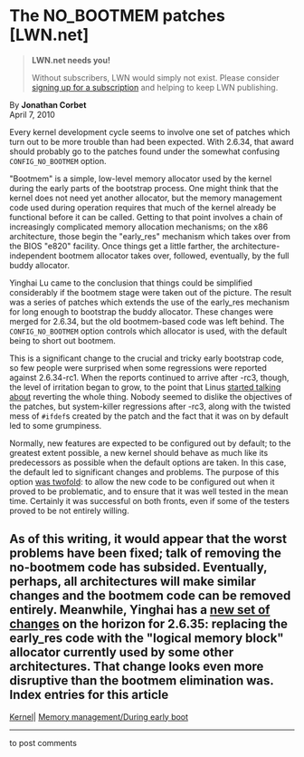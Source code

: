 # The NO_BOOTMEM patches [LWN.net]

> **LWN.net needs you!**
> 
> Without subscribers, LWN would simply not exist. Please consider [signing up for a subscription](/Promo/nst-nag2/subscribe) and helping to keep LWN publishing. 

By **Jonathan Corbet**  
April 7, 2010 

Every kernel development cycle seems to involve one set of patches which turn out to be more trouble than had been expected. With 2.6.34, that award should probably go to the patches found under the somewhat confusing `CONFIG_NO_BOOTMEM` option. 

"Bootmem" is a simple, low-level memory allocator used by the kernel during the early parts of the bootstrap process. One might think that the kernel does not need yet another allocator, but the memory management code used during operation requires that much of the kernel already be functional before it can be called. Getting to that point involves a chain of increasingly complicated memory allocation mechanisms; on the x86 architecture, those begin the "early_res" mechanism which takes over from the BIOS "e820" facility. Once things get a little farther, the architecture-independent bootmem allocator takes over, followed, eventually, by the full buddy allocator. 

Yinghai Lu came to the conclusion that things could be simplified considerably if the bootmem stage were taken out of the picture. The result was a series of patches which extends the use of the early_res mechanism for long enough to bootstrap the buddy allocator. These changes were merged for 2.6.34, but the old bootmem-based code was left behind. The `CONFIG_NO_BOOTMEM` option controls which allocator is used, with the default being to short out bootmem. 

This is a significant change to the crucial and tricky early bootstrap code, so few people were surprised when some regressions were reported against 2.6.34-rc1. When the reports continued to arrive after -rc3, though, the level of irritation began to grow, to the point that Linus [started talking about](/Articles/382564/) reverting the whole thing. Nobody seemed to dislike the objectives of the patches, but system-killer regressions after -rc3, along with the twisted mess of `#ifdef`s created by the patch and the fact that it was on by default led to some grumpiness. 

Normally, new features are expected to be configured out by default; to the greatest extent possible, a new kernel should behave as much like its predecessors as possible when the default options are taken. In this case, the default led to significant changes and problems. The purpose of this option [was twofold](/Articles/382566/): to allow the new code to be configured out when it proved to be problematic, and to ensure that it was well tested in the mean time. Certainly it was successful on both fronts, even if some of the testers proved to be not entirely willing. 

As of this writing, it would appear that the worst problems have been fixed; talk of removing the no-bootmem code has subsided. Eventually, perhaps, all architectures will make similar changes and the bootmem code can be removed entirely. Meanwhile, Yinghai has a [new set of changes](/Articles/382571/) on the horizon for 2.6.35: replacing the early_res code with the "logical memory block" allocator currently used by some other architectures. That change looks even more disruptive than the bootmem elimination was.  
Index entries for this article  
---  
[Kernel](/Kernel/Index)| [Memory management/During early boot](/Kernel/Index#Memory_management-During_early_boot)  
  


* * *

to post comments 
